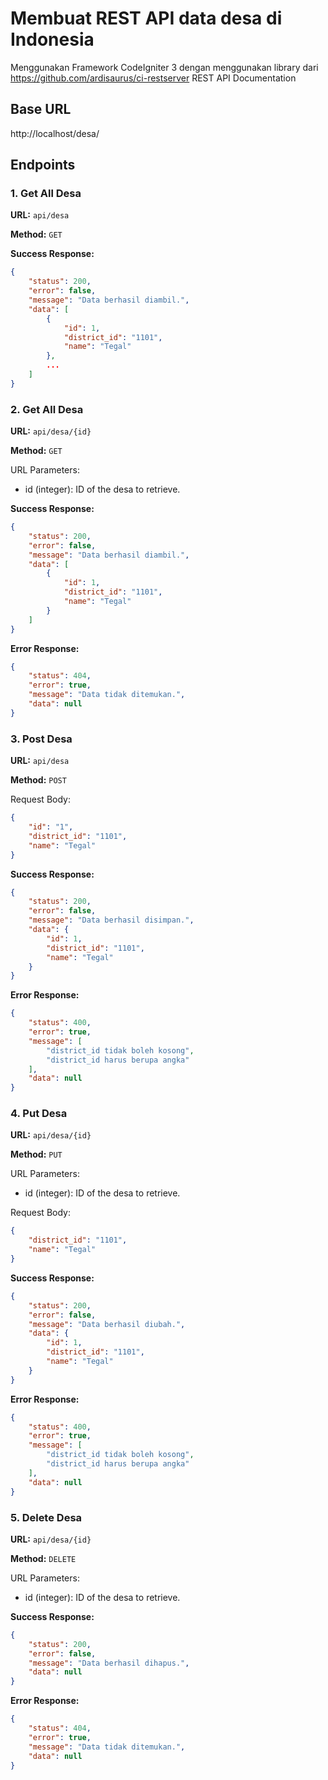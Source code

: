 # Membuat REST API data desa di Indonesia

Menggunakan Framework CodeIgniter 3
dengan menggunakan library dari https://github.com/ardisaurus/ci-restserver
REST API Documentation

## Base URL

http://localhost/desa/

## Endpoints

### 1. Get All Desa

**URL:** `api/desa`

**Method:** `GET`

**Success Response:**

```json
{
    "status": 200,
    "error": false,
    "message": "Data berhasil diambil.",
    "data": [
        {
            "id": 1,
            "district_id": "1101",
            "name": "Tegal"
        },
        ...
    ]
}
```

### 2. Get All Desa

**URL:** `api/desa/{id}`

**Method:** `GET`

URL Parameters:

- id (integer): ID of the desa to retrieve.

**Success Response:**

```json
{
	"status": 200,
	"error": false,
	"message": "Data berhasil diambil.",
	"data": [
		{
			"id": 1,
			"district_id": "1101",
			"name": "Tegal"
		}
	]
}
```

**Error Response:**

```json
{
	"status": 404,
	"error": true,
	"message": "Data tidak ditemukan.",
	"data": null
}
```

### 3. Post Desa

**URL:** `api/desa`

**Method:** `POST`

Request Body:

```json
{
	"id": "1",
	"district_id": "1101",
	"name": "Tegal"
}
```

**Success Response:**

```json
{
	"status": 200,
	"error": false,
	"message": "Data berhasil disimpan.",
	"data": {
		"id": 1,
		"district_id": "1101",
		"name": "Tegal"
	}
}
```

**Error Response:**

```json
{
	"status": 400,
	"error": true,
	"message": [
		"district_id tidak boleh kosong",
		"district_id harus berupa angka"
	],
	"data": null
}
```

### 4. Put Desa

**URL:** `api/desa/{id}`

**Method:** `PUT`

URL Parameters:

- id (integer): ID of the desa to retrieve.

Request Body:

```json
{
	"district_id": "1101",
	"name": "Tegal"
}
```

**Success Response:**

```json
{
	"status": 200,
	"error": false,
	"message": "Data berhasil diubah.",
	"data": {
		"id": 1,
		"district_id": "1101",
		"name": "Tegal"
	}
}
```

**Error Response:**

```json
{
	"status": 400,
	"error": true,
	"message": [
		"district_id tidak boleh kosong",
		"district_id harus berupa angka"
	],
	"data": null
}
```

### 5. Delete Desa

**URL:** `api/desa/{id}`

**Method:** `DELETE`

URL Parameters:

- id (integer): ID of the desa to retrieve.

**Success Response:**

```json
{
	"status": 200,
	"error": false,
	"message": "Data berhasil dihapus.",
	"data": null
}
```

**Error Response:**

```json
{
	"status": 404,
	"error": true,
	"message": "Data tidak ditemukan.",
	"data": null
}
```
